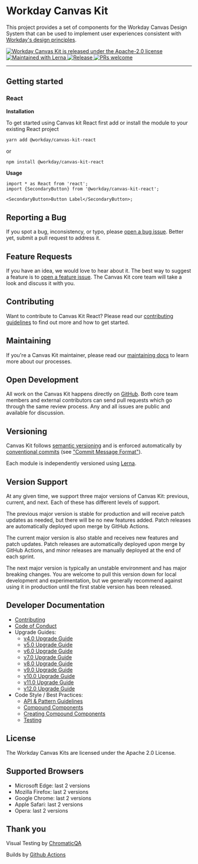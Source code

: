 # Workday Canvas Kit

This project provides a set of components for the Workday Canvas Design System that can be used to
implement user experiences consistent with
[Workday's design principles](https://design.workday.com/).

<a href="./LICENSE">
  <img src="https://img.shields.io/badge/license-Apache--2.0-blue.svg" alt="Workday Canvas Kit is released under the Apache-2.0 license" />
</a>
<a href="https://lerna.js.org">
  <img src="https://img.shields.io/badge/maintained%20with-lerna-cc00ff.svg" alt="Maintained with Lerna" />
</a>
<a href="https://github.com/Workday/canvas-kit/actions/workflows/release.yml">
  <img alt="Release" src="https://github.com/Workday/canvas-kit/actions/workflows/release.yml/badge.svg">
</a>
<a href="./modules/docs/mdx/CONTRIBUTING.mdx">
  <img src="https://img.shields.io/badge/PRs-welcome-brightgreen.svg" alt="PRs welcome" />
</a>

---

## Getting started

### React

**Installation**

To get started using Canvas kit React first add or install the module to your existing React project

```sh
yarn add @workday/canvas-kit-react
```

or

```sh
npm install @workday/canvas-kit-react
```

**Usage**

```tsx
import * as React from 'react';
import {SecondaryButton} from '@workday/canvas-kit-react';

<SecondaryButton>Button Label</SecondaryButton>;
```

## Reporting a Bug

If you spot a bug, inconsistency, or typo, please
[open a bug issue](https://github.com/Workday/canvas-kit/issues/new?labels=bug&template=bug.md).
Better yet, submit a pull request to address it.

## Feature Requests

If you have an idea, we would love to hear about it. The best way to suggest a feature is to
[open a feature issue](https://github.com/Workday/canvas-kit/issues/new?labels=feature&template=feature.md).
The Canvas Kit core team will take a look and discuss it with you.

## Contributing

Want to contribute to Canvas Kit React? Please read our
[contributing guidelines](https://workday.github.io/canvas-kit/?path=/docs/guides-contributing--page) to find out more and how to get
started.

## Maintaining

If you're a Canvas Kit maintainer, please read our
[maintaining docs](https://workday.github.io/canvas-kit/?path=/docs/guides-maintaining--page) to learn more about our processes.

## Open Development

All work on the Canvas Kit happens directly on [GitHub](https://github.com/Workday/canvas-kit). Both
core team members and external contributors can send pull requests which go through the same review
process. Any and all issues are public and available for discussion.

## Versioning

Canvas Kit follows [semantic versioning](https://semver.org/) and is enforced automatically by
[conventional commits](https://www.conventionalcommits.org/) (see
["Commit Message Format"](https://workday.github.io/canvas-kit/?path=/docs/guides-contributing--page#commit-message-format)).

Each module is independently versioned using [Lerna](https://github.com/lerna/lerna).

## Version Support

At any given time, we support three major versions of Canvas Kit: previous, current, and next. Each
of these has different levels of support.

The previous major version is stable for production and will receive patch updates as needed, but
there will be no new features added. Patch releases are automatically deployed upon merge by GitHub
Actions.

The current major version is also stable and receives new features and patch updates. Patch releases
are automatically deployed upon merge by GitHub Actions, and minor releases are manually deployed at
the end of each sprint.

The next major version is typically an unstable environment and has major breaking changes. You are
welcome to pull this version down for local development and experimentation, but we generally
recommend against using it in production until the first stable version has been released.

## Developer Documentation

- [Contributing](https://workday.github.io/canvas-kit/?path=/docs/guides-contributing--page)
- [Code of Conduct](https://workday.github.io/canvas-kit/?path=/docs/guides-contributing--page#code-of-conduct)
- Upgrade Guides:
  - [v4.0 Upgrade Guide](https://workday.github.io/canvas-kit/?path=/docs/guides-upgrade-guides-v4-0--docs)
  - [v5.0 Upgrade Guide](https://workday.github.io/canvas-kit/?path=/docs/guides-upgrade-guides-v5-0--docs)
  - [v6.0 Upgrade Guide](https://workday.github.io/canvas-kit/?path=/docs/guides-upgrade-guides-v6-0--docs)
  - [v7.0 Upgrade Guide](https://workday.github.io/canvas-kit/?path=/docs/guides-upgrade-guides-v7-0--docs)
  - [v8.0 Upgrade Guide](https://workday.github.io/canvas-kit/?path=/docs/guides-upgrade-guides-v8-0--docs)
  - [v9.0 Upgrade Guide](https://workday.github.io/canvas-kit/?path=/docs/guides-upgrade-guides-v9-0--docs)
  - [v10.0 Upgrade Guide](https://workday.github.io/canvas-kit/?path=/docs/guides-upgrade-guides-v10-0--docs)
  - [v11.0 Upgrade Guide](https://workday.github.io/canvas-kit/?path=/docs/guides-upgrade-guides-v11-0--docs)
  - [v12.0 Upgrade Guide](https://workday.github.io/canvas-kit/?path=/docs/guides-upgrade-guides-v12-0--docs)
- Code Style / Best Practices:
  - [API & Pattern Guidelines](https://workday.github.io/canvas-kit/?path=/docs/guides-api-pattern-guidelines--page)
  - [Compound Components](https://workday.github.io/canvas-kit/?path=/docs/guides-compound-components--page)
  - [Creating Compound Components](https://workday.github.io/canvas-kit/?path=/docs/guides-creating-compound-components--page)
  - [Testing](https://workday.github.io/canvas-kit/?path=/docs/guides-testing--page)

## License

The Workday Canvas Kits are licensed under the Apache 2.0 License.

## Supported Browsers

- Microsoft Edge: last 2 versions
- Mozilla Firefox: last 2 versions
- Google Chrome: last 2 versions
- Apple Safari: last 2 versions
- Opera: last 2 versions

## Thank you

Visual Testing by [ChromaticQA](https://www.chromaticqa.com/)

Builds by [Github Actions](https://docs.github.com/en/actions)
